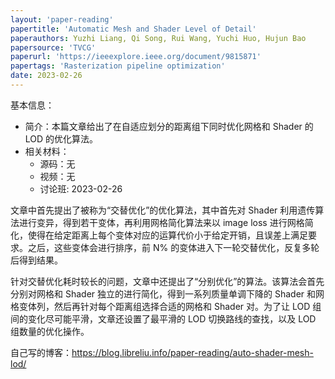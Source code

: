```yaml
---
layout: 'paper-reading'
papertitle: 'Automatic Mesh and Shader Level of Detail'
paperauthors: Yuzhi Liang, Qi Song, Rui Wang, Yuchi Huo, Hujun Bao
papersource: 'TVCG'
paperurl: 'https://ieeexplore.ieee.org/document/9815871'
papertags: 'Rasterization pipeline optimization'
date: 2023-02-26
---
```


基本信息：
- 简介：本篇文章给出了在自适应划分的距离组下同时优化网格和 Shader 的 LOD 的优化算法。
- 相关材料：
  - 源码：无
  - 视频：无
  - 讨论班: 2023-02-26

文章中首先提出了被称为“交替优化”的优化算法，其中首先对 Shader 利用遗传算法进行变异，得到若干变体，再利用网格简化算法来以 image loss 进行网格简化，使得在给定距离上每个变体对应的运算代价小于给定开销，且误差上满足要求。之后，这些变体会进行排序，前 N% 的变体进入下一轮交替优化，反复多轮后得到结果。

针对交替优化耗时较长的问题，文章中还提出了“分别优化”的算法。该算法会首先分别对网格和 Shader 独立的进行简化，得到一系列质量单调下降的 Shader 和网格变体列，然后再针对每个距离组选择合适的网格和 Shader 对。为了让 LOD 组间的变化尽可能平滑，文章还设置了最平滑的 LOD 切换路线的查找，以及 LOD 组数量的优化操作。

自己写的博客：https://blog.libreliu.info/paper-reading/auto-shader-mesh-lod/
